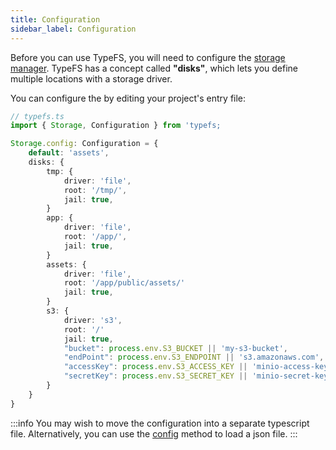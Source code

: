 ```yaml
---
title: Configuration
sidebar_label: Configuration
---
```


Before you can use TypeFS, you will need to configure the [storage manager](https://daniel-samson.github.io/typefs/docs/api/storage). TypeFS has a concept called **"disks"**, which lets you define multiple locations with a storage driver.

You can configure the by editing your project's entry file:

```typescript
// typefs.ts
import { Storage, Configuration } from 'typefs;

Storage.config: Configuration = {
    default: 'assets',
    disks: {
        tmp: {
            driver: 'file',
            root: '/tmp/',
            jail: true,
        }
        app: {
            driver: 'file',
            root: '/app/',
            jail: true,
        }
        assets: {
            driver: 'file',
            root: '/app/public/assets/'
            jail: true,
        }
        s3: {
            driver: 's3',
            root: '/'
            jail: true,
            "bucket": process.env.S3_BUCKET || 'my-s3-bucket',
            "endPoint": process.env.S3_ENDPOINT || 's3.amazonaws.com',
            "accessKey": process.env.S3_ACCESS_KEY || 'minio-access-key',
            "secretKey": process.env.S3_SECRET_KEY || 'minio-secret-key',
        }
    }
}
```

:::info
You may wish to move the configuration into a separate typescript file. Alternatively, you can use the [config](https://daniel-samson.github.io/typefs/docs/api/config) method to load a json file.
:::
